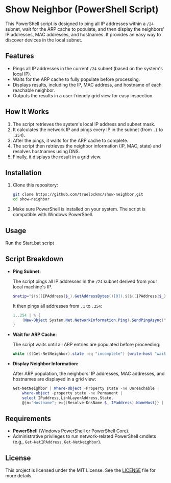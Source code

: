 # Show Neighbor (PowerShell Script)

This PowerShell script is designed to ping all IP addresses within a `/24` subnet, wait for the ARP cache to populate, and then display the neighbors' IP addresses, MAC addresses, and hostnames. It provides an easy way to discover devices in the local subnet.

## Features

- Pings all IP addresses in the current `/24` subnet (based on the system's local IP).
- Waits for the ARP cache to fully populate before processing.
- Displays results, including the IP, MAC address, and hostname of each reachable neighbor.
- Outputs the results in a user-friendly grid view for easy inspection.

## How It Works

1. The script retrieves the system's local IP address and subnet mask.
2. It calculates the network IP and pings every IP in the subnet (from `.1` to `.254`).
3. After the pings, it waits for the ARP cache to complete.
4. The script then retrieves the neighbor information (IP, MAC, state) and resolves hostnames using DNS.
5. Finally, it displays the result in a grid view.

## Installation

1. Clone this repository:

    ```bash
    git clone https://github.com/truelockmc/show-neighbor.git
    cd show-neighbor
    ```

2. Make sure PowerShell is installed on your system. The script is compatible with Windows PowerShell.

## Usage

Run the Start.bat script

## Script Breakdown

- **Ping Subnet:**
  
    The script pings all IP addresses in the `/24` subnet derived from your local machine's IP.

    ```powershell
    $netip="$($([IPAddress]$_).GetAddressBytes()[0]).$($([IPAddress]$_).GetAddressBytes()[1]).$($([IPAddress]$_).GetAddressBytes()[2])"
    ```

    It then pings all addresses from `.1` to `.254`:

    ```powershell
    1..254 | % { 
        (New-Object System.Net.NetworkInformation.Ping).SendPingAsync("$netip.$_","1000") | Out-Null
    }
    ```

- **Wait for ARP Cache:**

    The script waits until all ARP entries are populated before proceeding:

    ```powershell
    while ($(Get-NetNeighbor).state -eq "incomplete") {write-host "waiting";timeout 1 | out-null}
    ```

- **Display Neighbor Information:**

    After ARP population, the neighbors' IP addresses, MAC addresses, and hostnames are displayed in a grid view:

    ```powershell
    Get-NetNeighbor | Where-Object -Property state -ne Unreachable | 
        where-object -property state -ne Permanent | 
        select IPaddress,LinkLayerAddress,State, 
        @{n="Hostname"; e={(Resolve-DnsName $_.IPaddress).NameHost}} | Out-GridView
    ```

## Requirements

- **PowerShell** (Windows PowerShell or PowerShell Core).
- Administrative privileges to run network-related PowerShell cmdlets (e.g., `Get-NetIPAddress`, `Get-NetNeighbor`).

## License

This project is licensed under the MIT License. See the [LICENSE](LICENSE) file for more details.
